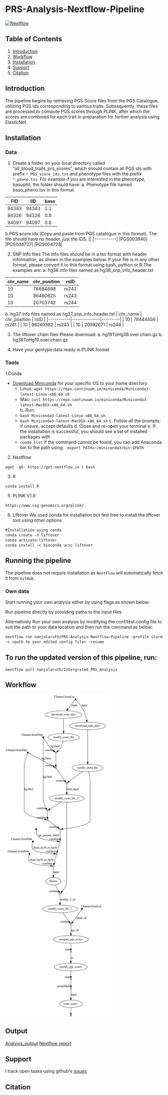 # PRS-Analysis-Nextflow-Pipeline

[![Nextflow](https://img.shields.io/badge/nextflow-%E2%89%A520.04.0-brightgreen.svg)](https://www.nextflow.io/)

## Table of Contents

1.  [Introduction](#Introduction)
2.  [Workflow](#Workflow)
3.  [Installation](#Installation)
4.  [Support](#Support)
5.  [Citation](#Citation)

## Introduction

The pipeline begins by retrieving PGS Score files from the PGS Catalogue, utilizing PGS ids corresponding to various traits. Subsequently, these files are processed to compute PGS scores through PLINK, after which the scores are combined for each trait in preparation for further analysis using ElasticNet.

## Installation 
### Data
1.  Create a folder on your local directory called "all_blood_traits_prs_scores", which should contain all PGS ids with prefix `*_PGS_score_ids.txt` and phenotype files with the prefix `*_pheno.tsv`.
For example if you are interested in the phenotype, basophil, the folder should have:
a. Phenotype file named baso_pheno.tsv in this format

| FID  | IID | baso    |
|-----------|--------------|---------|
|94343      |94343         |1.1|
|94326      |94326         |0.9|
|94097      |94097         |0.8|

b.PGS score ids (Copy and paste from PGS catalogue in this format). The file should have no header, just the IDS.
||
|-----------|
|PGS003940|
|PGS004727|
|PGS004728|

2. SNP Info files
The info files should be in a tsv format with header information, as shown in the examples below. If your file is in any other format, please convert it to this format using bash, python or R
The examples are:
a. hg38 info files named as hg38_snp_info_header.txt

| chr_name  | chr_position | rsID    |
|-----------|--------------|---------|
| 10   | 76684698    | rs241         |
| 10   | 96480625    | rs243         |
| 10   | 20703742    | rs244         |  

b. hg37 info files named as hg37_snp_info_header.txt
| chr_name  | chr_position | rsID    |
|-----------|--------------|---------|
| 10   | 78444456    | rs241         |
| 10   | 98240382     | rs243         |
| 10   | 20992671    | rs244         |  

3. The liftover chain files
Please download:
a. hg19ToHg38.over.chain.gz
b. hg38ToHg19.over.chain.gz

4. Have your gentype data ready in PLINK format

### Tools
1.Conda
- [Download Miniconda](https://www.anaconda.com/download/) for your specific OS to your home directory
    - Linux: `wget https://repo.continuum.io/miniconda/Miniconda3-latest-Linux-x86_64.sh`
    - Mac: `curl https://repo.continuum.io/miniconda/Miniconda3-latest-MacOSX-x86_64.sh`  
b. Run:
    - `bash Miniconda3-latest-Linux-x86_64.sh`
    - `bash Miniconda3-latest-MacOSX-x86_64.sh`
c. Follow all the prompts: if unsure, accept defaults
d. Close and re-open your terminal
e. If the installation is successful, you should see a list of installed packages with
    - `conda list`
If the command cannot be found, you can add Anaconda bin to the path using:
    ` export PATH=~/miniconda3/bin:$PATH`
    
2. Nextflow
```
wget -qO- https://get.nextflow.io | bash
```

3. R
```
conda install R
```
   
5. PLINK V1.9
```
https://www.cog-genomics.org/plink/
```
   
6. Liftover
We used conda for installation but feel free to install the liftover tool using other options
```
#Installation using conda
conda create -n liftover
conda activate liftover
conda install -c bioconda ucsc-liftover
```

## Running the pipeline
The pipeline does not require installation as `NextFlow` will automatically fetch it from `GitHub`.

### Own data
Start running your own analysis either by using flags as shown below:

Run pipeline directly by providing paths to the input files

Alternatively
 Run your own analysis by modifying the conf/test.config file to suit the path to your data location and then run the command as below:
 
 ```
 nextflow run nanjalaruth/PRS-Analysis-Nextflow-Pipeline -profile slurm -c <path to your edited config file> -resume
 ```

## To run the updated version of this pipeline, run:

 ```
 nextflow pull nanjalaruth/Intergrated_PRS_Analysis
 ```

## Workflow
![pipeline](https://github.com/nanjalaruth/PRS-Analysis-Nextflow-Pipeline/blob/main/output/pipeline_info/output.png)

## Output
[Analysis_output](https://nanje.quarto.pub/intergrated_prs/)
[Nextflow report]()

## Support
I track open tasks using github's [issues](https://github.com/nanjalaruth/Intergrated_PRS_Analysis/issues)

## Citation

